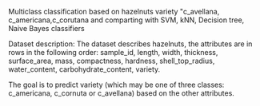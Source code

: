 Multiclass classification based on hazelnuts variety "c_avellana, c_americana,c_corutana and comparting with SVM, kNN, Decision tree, Naive Bayes classifiers

Dataset description: The dataset describes hazelnuts, the attributes are in rows in the following order: sample_id, length, width, thickness, surface_area, mass, compactness, hardness, shell_top_radius, water_content, carbohydrate_content, variety.

The goal is to predict variety (which may be one of three classes: c_americana, c_cornuta or c_avellana) based on the other attributes.
